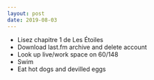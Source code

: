 ```yaml
---
layout: post
date: 2019-08-03
---
```


- Lisez chapitre 1 de Les Étoiles
- Download last.fm archive and delete account
- Look up live/work space on 60/148
- Swim
- Eat hot dogs and devilled eggs

